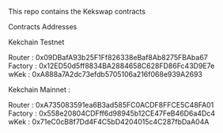 This repo contains the Kekswap contracts 


Contracts Addresses 

Kekchain Testnet

Router :  0x09DBafA93b25F1Ff826338eBaf8Ab8275FBAba67    
Factory : 0x12ED50d5ff8834BA2884658C628FD86Fc43D9E7e    
wKek :      0xA888a7A2dc73efdb5705106a216f068e939A2693


Kekchain Mainnet :

Router :   0xA735083591ea6B3ad585FC0ACDF8FFCE5C48FA01    
Factory : 0x558e20804CDFff6d98945b12CE47FeB46D6a4Dc4    
wKek :      0x71eC0cB8f7Dd4F4C5bD4204015c4C287fbDaA04A
